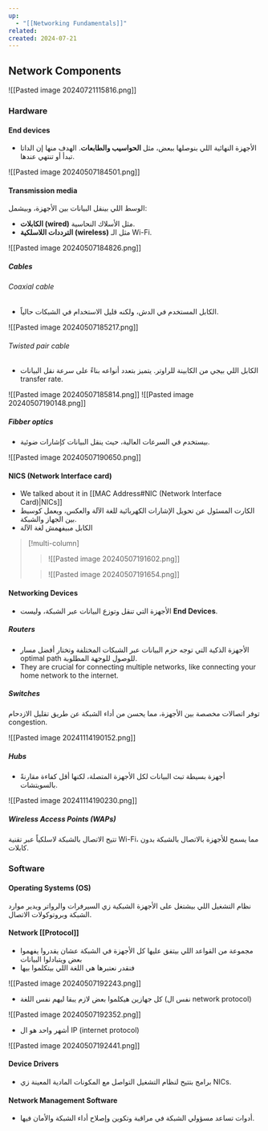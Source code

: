 ```yaml
---
up:
  - "[[Networking Fundamentals]]"
related: 
created: 2024-07-21
---
```

## Network Components
![[Pasted image 20240721115816.png]]
### Hardware
#### End devices
- الأجهزة النهائية اللي بنوصلها ببعض، مثل **الحواسيب والطابعات**. الهدف منها إن الداتا تبدأ أو تنتهي عندها.

![[Pasted image 20240507184501.png]]
#### Transmission media
الوسط اللي بينقل البيانات بين الأجهزة، وبيشمل:
- **الكابلات (wired)** مثل الأسلاك النحاسية.
- **الترددات اللاسلكية (wireless)** مثل الـ Wi-Fi.

![[Pasted image 20240507184826.png]]
##### Cables
###### Coaxial cable
- الكابل المستخدم في الدش، ولكنه قليل الاستخدام في الشبكات حالياً.

![[Pasted image 20240507185217.png]]
###### Twisted pair cable
- الكابل اللي بيجي من الكابينة للراوتر. يتميز بتعدد أنواعه بناءً على سرعة نقل البيانات transfer rate.

![[Pasted image 20240507185814.png]]
![[Pasted image 20240507190148.png]]
##### Fibber optics
- بيستخدم في السرعات العالية، حيث ينقل البيانات كإشارات ضوئية.

![[Pasted image 20240507190650.png]]
#### NICS (Network Interface card)
- We talked about it in [[MAC Address#NIC (Network Interface Card)|NICs]]
- الكارت المسئول عن تحويل الإشارات الكهربائية للغة الآلة والعكس، ويعمل كوسيط بين الجهاز والشبكة.
- الكابل مبيفهمش لغة الآلة

>[!multi-column]
> > ![[Pasted image 20240507191602.png]]
> 
> > ![[Pasted image 20240507191654.png]]

#### Networking Devices
- الأجهزة التي تنقل وتوزع البيانات عبر الشبكة، وليست **End Devices**.
##### Routers
- الأجهزة الذكية التي توجه حزم البيانات عبر الشبكات المختلفة وتختار أفضل مسار optimal path للوصول للوجهة المطلوبة.
- They are crucial for connecting multiple networks, like connecting your home network to the internet.
##### Switches
توفر اتصالات مخصصة بين الأجهزة، مما يحسن من أداء الشبكة عن طريق تقليل الازدحام congestion.

![[Pasted image 20241114190152.png]]
##### Hubs
- أجهزة بسيطة تبث البيانات لكل الأجهزة المتصلة، لكنها أقل كفاءة مقارنةً بالسويتشات.

![[Pasted image 20241114190230.png]]
##### Wireless Access Points (WAPs)
تتيح الاتصال بالشبكة لاسلكياً عبر تقنية Wi-Fi، مما يسمح للأجهزة بالاتصال بالشبكة بدون كابلات.
### Software
#### Operating Systems (OS)
نظام التشغيل اللي بيشتغل على الأجهزة الشبكية زي السيرفرات والرواتر ويدير موارد الشبكة وبروتوكولات الاتصال.
#### Network [[Protocol]]
- مجموعة من القواعد اللي بيتفق عليها كل الأجهزة في الشبكة عشان يقدروا يفهموا بعض ويتبادلوا البيانات
- فنقدر نعتبرها هي اللغة اللي بيتكلموا بيها

![[Pasted image 20240507192243.png]]
- كل جهازين هيكلموا بعض لازم يبقا ليهم نفس اللغة (نفس ال network protocol)

![[Pasted image 20240507192352.png]]
- أشهر واحد هو ال IP (internet protocol)

![[Pasted image 20240507192441.png]]

#### Device Drivers
- برامج بتتيح لنظام التشغيل التواصل مع المكونات المادية المعينة زي NICs.
#### Network Management Software
- أدوات تساعد مسؤولي الشبكة في مراقبة وتكوين وإصلاح أداء الشبكة والأمان فيها.